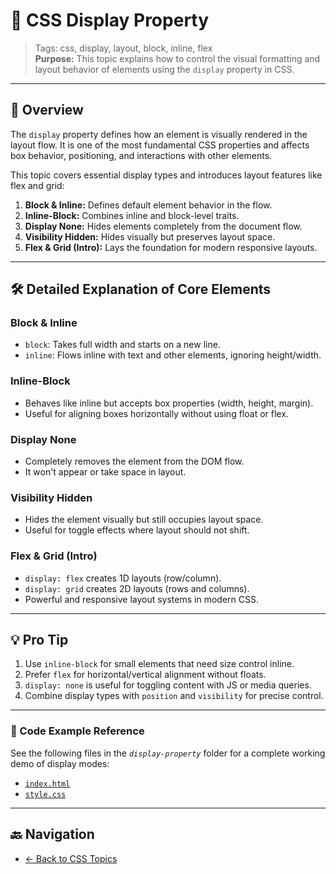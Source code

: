 # 📐 CSS Display Property

> Tags: css, display, layout, block, inline, flex  
> **Purpose:** This topic explains how to control the visual formatting and layout behavior of elements using the `display` property in CSS.

---

## 📖 Overview

The `display` property defines how an element is visually rendered in the layout flow. It is one of the most fundamental CSS properties and affects box behavior, positioning, and interactions with other elements.

This topic covers essential display types and introduces layout features like flex and grid:

1. **Block & Inline:** Defines default element behavior in the flow.  
2. **Inline-Block:** Combines inline and block-level traits.  
3. **Display None:** Hides elements completely from the document flow.  
4. **Visibility Hidden:** Hides visually but preserves layout space.  
5. **Flex & Grid (Intro):** Lays the foundation for modern responsive layouts.

---

## 🛠️ Detailed Explanation of Core Elements

### Block & Inline

- `block`: Takes full width and starts on a new line.  
- `inline`: Flows inline with text and other elements, ignoring height/width.

### Inline-Block

- Behaves like inline but accepts box properties (width, height, margin).  
- Useful for aligning boxes horizontally without using float or flex.

### Display None

- Completely removes the element from the DOM flow.  
- It won't appear or take space in layout.

### Visibility Hidden

- Hides the element visually but still occupies layout space.  
- Useful for toggle effects where layout should not shift.

### Flex & Grid (Intro)

- `display: flex` creates 1D layouts (row/column).  
- `display: grid` creates 2D layouts (rows and columns).  
- Powerful and responsive layout systems in modern CSS.

---

## 💡 Pro Tip

1. Use `inline-block` for small elements that need size control inline.  
2. Prefer `flex` for horizontal/vertical alignment without floats.  
3. `display: none` is useful for toggling content with JS or media queries.  
4. Combine display types with `position` and `visibility` for precise control.

---

### 🧪 Code Example Reference

See the following files in the _`display-property`_ folder for a complete working demo of display modes:

- [`index.html`](index.html)  
- [`style.css`](style.css)

---

## 🔙 Navigation

- [← Back to CSS Topics](../README.md)
